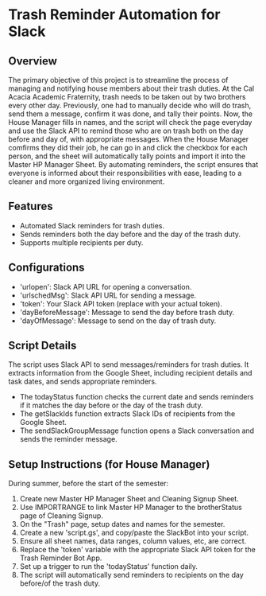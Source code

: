 # Trash Reminder Automation for Slack

## Overview
The primary objective of this project is to streamline the process of managing and notifying house members about their trash duties. At the Cal Acacia Academic Fraternity, trash needs to be taken out by two brothers every other day. Previously, one had to manually decide who will do trash, send them a message, confirm it was done, and tally their points. Now, the House Manager fills in names, and the script will check the page everyday and use the Slack API to remind those who are on trash both on the day before and day of, with appropriate messages. When the House Manager comfirms they did their job, he can go in and click the checkbox for each person, and the sheet will automatically tally points and import it into the Master HP Manager Sheet. By automating reminders, the script ensures that everyone is informed about their responsibilities with ease, leading to a cleaner and more organized living environment.

## Features
- Automated Slack reminders for trash duties.
- Sends reminders both the day before and the day of the trash duty.
- Supports multiple recipients per duty.

## Configurations
- 'urlopen': Slack API URL for opening a conversation.
- 'urlschedMsg': Slack API URL for sending a message.
- 'token': Your Slack API token (replace with your actual token).
- 'dayBeforeMessage': Message to send the day before trash duty.
- 'dayOfMessage': Message to send on the day of trash duty.

## Script Details
The script uses Slack API to send messages/reminders for trash duties. It extracts information from the Google Sheet, including recipient details and task dates, and sends appropriate reminders.
- The todayStatus function checks the current date and sends reminders if it matches the day before or the day of the trash duty.
- The getSlackIds function extracts Slack IDs of recipients from the Google Sheet.
- The sendSlackGroupMessage function opens a Slack conversation and sends the reminder message.

## Setup Instructions (for House Manager)
During summer, before the start of the semester:
1. Create new Master HP Manager Sheet and Cleaning Signup Sheet.
2. Use IMPORTRANGE to link Master HP Manager to the brotherStatus page of Cleaning Signup.
3. On the "Trash" page, setup dates and names for the semester.
4. Create a new 'script.gs', and copy/paste the SlackBot into your script.
5. Ensure all sheet names, data ranges, column values, etc, are correct.
6. Replace the 'token' variable with the appropriate Slack API token for the Trash Reminder Bot App.
7. Set up a trigger to run the 'todayStatus' function daily.
8. The script will automatically send reminders to recipients on the day before/of the trash duty.